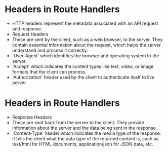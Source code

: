 # Headers in Route Handlers

* HTTP headers represent the metadata associated with an API request and response.
* Request Headers
* These are sent by the client, such as a web browser, to the server. They contain essential information about the request, which helps the server understand and process it correctly.
* 'User-Agent' which identifies the browser and operating system to the server.
* 'Accept' which indicates the content types like text, video, or image formats that the client can process.
* 'Authorization' header used by the client to authenticate itself to live perver


# Headers in Route Handlers

* Response Headers
* These are sent back from the server to the client. They provide information about the server and the data being sent in the response.
* 'Content-Type' header which indicates the media type of the response. It tells the client what the data type of the returned content is, such as text/html for HTML documents, application/json for JSON data, etc.
